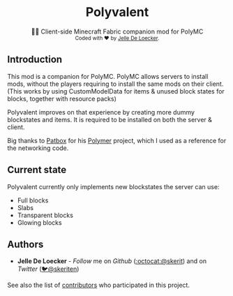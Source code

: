 <h1 align="center">
  <b>Polyvalent</b>
</h1>
<div align="center">
  👷🏼 Client-side Minecraft Fabric companion mod for PolyMC
</div>
<div align="center">
  <sub>
    Coded with ❤️ by <a href="#authors">Jelle De Loecker</a>.
  </sub>
</div>

## Introduction

This mod is a companion for PolyMC. PolyMC allows servers to install mods, without the players requiring to install the same mods on their client.
(This works by using CustomModelData for items & unused block states for blocks, together with resource packs)

Polyvalent improves on that experience by creating more dummy blockstates and items.
It is required to be installed on both the server & client.

Big thanks to [Patbox](https://github.com/patbox) for his [Polymer](https://github.com/patbox/polymer) project, which I used as a reference for the networking code.

## Current state

Polyvalent currently only implements new blockstates the server can use:

- Full blocks
- Slabs
- Transparent blocks
- Glowing blocks

## Authors
- **Jelle De Loecker** -  *Follow* me on *Github* ([:octocat:@skerit](https://github.com/skerit)) and on  *Twitter* ([🐦@skeriten](http://twitter.com/intent/user?screen_name=skeriten))

See also the list of [contributors](https://github.com/skerit/polyvalent/contributors) who participated in this project.
